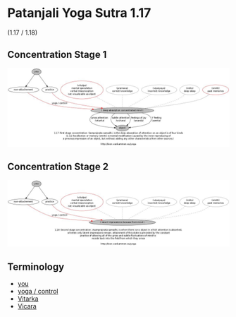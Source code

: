 Patanjali Yoga Sutra 1.17
=========================
(1.17 / 1.18)

Concentration Stage 1
---------------------

<img src="res/yoga-sutras-1.17.dot.jpg" />

Concentration Stage 2
---------------------

<img src="res/yoga-sutras-1.18.dot.jpg" />

Terminology
-----------
<ul>
  <li><a target="_blank" href="http://en.wikipedia.org/wiki/Purusha">you</a></li>
  <li><a target="_blank" href="http://en.wikipedia.org/wiki/Yoga">yoga / control</a></li>
  <li><a target="_blank" href="http://en.wikipedia.org/wiki/Vitarka">Vitarka</a></li>
  <li><a target="_blank" href="http://fr.wikipedia.org/wiki/Vicara">Vicara</a></li>
</ul>
